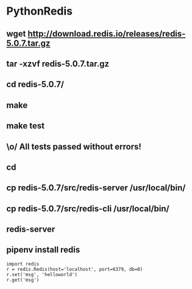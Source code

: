 # PythonRedis
## wget http://download.redis.io/releases/redis-5.0.7.tar.gz
## tar -xzvf redis-5.0.7.tar.gz
## cd redis-5.0.7/
## make
## make test
## \o/ All tests passed without errors!
## cd
## cp redis-5.0.7/src/redis-server /usr/local/bin/
## cp redis-5.0.7/src/redis-cli /usr/local/bin/
## redis-server
## pipenv install redis
```
import redis
r = redis.Redis(host='localhost', port=6379, db=0)
r.set('msg', 'helloworld')
r.get('msg')
```
